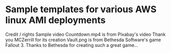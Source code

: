 # Sample templates for various AWS linux AMI deployments















Credit / rights
Sample video Countdown.mp4 is from Pixabay's video  Thank you MCZerrill for its creation
Vault.png is from Bethesda Software's game Fallout 3.  Thanks to Bethesda for creating such a great game... 

 